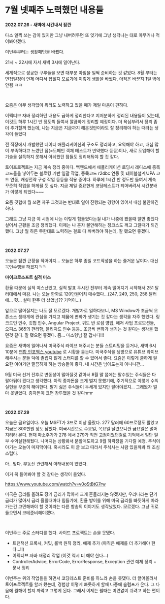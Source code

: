 # 7월 넷째주 노력했던 내용들

**2022.07.26 - 새벽에 시간내서 잠깐**<br>

다소 일찍 쓰는 감이 있지만 그냥 내버려두면 또 잊기에 그냥 생각나는 대로 아무거나 적어봐야겠다.<br>

이번주부터는 생활패턴을 바꿨다.<br>

21시 \~ 22시에 자서 새벽 3시에 일어난다.<br>

세계적으로 성공한 구루들을 보면 대부분 아침을 일찍 준비하는 것 같았다. 8월 부터는 면접일정이 언제 어디서 잡힐지 모르기에 이렇게 생활을 바꿨다. 아직은 바꾼지 1일 밖에 안됨 ㅋㅋ<br>

<br>

요즘은 아무 생각없이 뭐라도 노력하고 있을 때가 제일 마음이 편하다.<br>

이펙티브 자바 정리하던 내용도 급하게 정리한다고 지저분하게 정리된 내용들이 있는데, 이것도 하루 1시간 반 정도씩 들여서 깔끔하게 정리할 예정이다. 더 욕심부려서 정리 좀 더 추가할까 했는데, 나는 지금은 지금까지 해온것만이라도 잘 정리해야 하는 때라는 생각이 들었다<br>

전 직장에서 개발했던 데이터 애플리케이션의 구조도 정리하고, 요약해야 하고, 내심 많이 부족하다고 느꼈던 점(=도메인 객체 테스트가 빈약했다 등등)이나, 새로 도입해야 할 기술을 설득하지 못해서 아쉬웠던 점들도 정리해둬야 할 것 같다. <br>

토이프로젝트는 지금 계속 정리 중이다. 백엔드에서 애플리케이션 로딩시 레디스에 종목 코드들을 넣어두는 블로킹 기반 일괄 작업, 종목코드 r2dbc 연동 및 테이블설계/JPA 코드 연동, 캐싱전략 구성 작업 등등을 적용 중이다. 하루에 1시간 반 정도만 들여서 계속 꾸준히 작업을 하게될 듯 싶다. 지금 제일 중요한게 코딩테스트가 되어버려서 시간분배가 이렇게 되었다\~\~\~<br>

요즘 깃헙에 뭘 쓰면 자꾸 그것과는 반대로 일이 진행되는 경향이 있어서 내심 불안하긴 하다.<br>

그래도 그냥 지금 이 시점에 나는 이렇게 힘들었다는걸 내가 나중에 봤을때 알면 좋겠다 싶어서 근황을 조금 정리했다. 이제는 나 혼자 불안해하는 징크스도 깨고 그럴때가 되긴 했다. 그냥 뭘 하든 무한대로 노력하는 걸로 다 깨버려야 하는데, 잘 됐으면 좋겠다.<br>

<br>

**2022.07.27**

오늘은 잠깐 근황을 적어야지... 오늘은 하루 종일 코드작성을 하는 즐거운 날이다. 대신 묵언수행을 하겠지ㅋㅋ<br>

**마이크로소프트 실적 미스**<br>

환율 때문에 실적 미스났었고, 실적 발표 두시간 전부터 계속 떨어지기 시작해서 251 달러대에서 마감. 나는 오늘 한화로 120만원어치 매수했다...(247, 249, 250, 258 달러에... 헛... 설마 한주 더 샀었남?? 기억이...)<br>

앞으로 떨어질지는 나도 잘 모르겠다. 개발자로 일하다보니, MS Window가 조금씩 오픈소스 생태계에 관심을 가지고 제품에 변화가 생기는 것 같다는 생각을 자주 했었다. 링크드인 인수, 깃헙 인수, Angular Project, 귀도 반 로섬 영입, 애저 사업 프로모션들, 오피스 365의 편리함, 블리자드 인수 등등.. 조금씩 변화가 생기는 것 같다는 생각을 했던것 같다. 잘 됐으면 좋겠다. 좀... 마소형님 잘 갑시다!!!<br>

요즘은 새벽에 일어나서 미국주식 라이브 해주시는 분들 스트리밍을 듣거나, 새벽 6시 10분에 [연합 인포맥스 youtube](https://www.youtube.com/watch?v=_pzpfcxPDTU) 로 시황을 듣는다. 미국주식을 생방으로 유튜브 라이브 해주시는 분들 덕에 졸립지 않게 스터디를 할 수 있어서 좋다. 요즘은 이렇게 쿨하게 필요한 이야기만 깔끔하게 하는 방송들이 좋다. 내 시간은 남아도는게 아니니깐...<br>

9월 미국 선거 전후로 변동성이 많아질것 같아서 8월 말 쯤에는 팔수있는 주식들은 다 팔아둬야 겠다고 생각했다. 아직 종자돈을 크게 벌지 못했기에, 주기적으로 이렇게 수익실현을 꾸준히 해야한다. 팔기 싫은 주식들이 두세개 있지만 팔아야겠지... 그래봤자 얼마 못벌었다. 종자돈이 크면 장투했을 것 같다ㅠㅠ<br>

<br>

**2022.07.29**<br>

오늘은 금요일이다. 오늘 MSFT가 3프로 이상 올랐다. 277 달러에 60프로정도 팔았고 지금은 800만원 정도 남았다. 미국시간으로 수요일, 목요일 달렸으니깐 금요일은 떨어지리라 본다. 현재 마소주가가 278 에서 279가 직전 고점이었던걸로 기억해서 일단 일부 수익실현해뒀다. 나머지는 상황봐서 분할매도하고 9월 하락장을 기다릴 예정. 주식이야기는 오늘이 마지막이다. 혹시라도 이 글 보고 따라서 주식사는 사람 있을까봐 꽤 조심스럽다.<br>

아.. 맞다. 부동산 관련해서 아래내용이 있었다.<br>

이거 꼭 들어봐야 할 것 같다는 생각이 들었다.<br>

https://www.youtube.com/watch?v=v0oStBtG7rw

미국은 금리를 올려도 장기 금리가 많아서 크게 흔들리지는 않겠지만, 우리나라는 단기 금리가 많아서 금리 올릴때마다 힘들기에, 환율 방어를 위해 미국 금리를 빠듯하게 따라가는건 고민해봐야 할 것이라는 다른 방송의 이야기도 생각났었다. 모르겠다. 그냥 귀로 들으면서 코테준비해야겠다.<br>

<br>

이번주는 주로 스터디를 했다. 사이드 프로젝트는 손을 못댔다.<br>

- 트랜잭션 프록시, 커밋, 롤백 원칙 정리, 예제 추가 (아직은 예제를 더 추가해야 한다...!!)
- 이펙티브 자바 재정리 작업 (이것 역시 더 해야 한다...)
- ControllerAdvice, ErrorCode, ErrorResponse, Exception 관련 예제 정리 + 문서 정리

이번주는 위의 작업들을 하면서 코딩테스트 준비를 하느라 손을 못댔다. 더 끌어올려서 토이프로젝트를 할까 했는데, 경험상 이렇게 빠듯하게 할때 나중에 슬럼프가 온다. 그 다음에 뭘해야 할지 까먹고 그렇게 된다. 그래서 이제는 쉴때는 미련없이 쉬려고 하는 편이다.<br>

<br>
